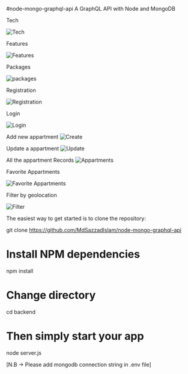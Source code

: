 
#node-mongo-graphql-api
A GraphQL API with Node and MongoDB

Tech

![Tech](https://user-images.githubusercontent.com/63356649/121806425-a665eb00-cc71-11eb-8073-5772687fcc9d.JPG)

Features

![Features](https://user-images.githubusercontent.com/63356649/121806474-ca293100-cc71-11eb-9c89-78826e5c032f.JPG)

Packages


![packages](https://user-images.githubusercontent.com/63356649/121806280-090ab700-cc71-11eb-8a13-e62b2869ac42.JPG)

Registration

![Registration](https://user-images.githubusercontent.com/63356649/121807321-79b3d280-cc75-11eb-99c8-1e53e1b19ac8.JPG)

Login

![Login](https://user-images.githubusercontent.com/63356649/121807328-80424a00-cc75-11eb-8b57-b7553c04a0cf.JPG)

Add new appartment
![Create](https://user-images.githubusercontent.com/63356649/121807385-b4b60600-cc75-11eb-9a17-cb6d42a9e110.JPG)

Update a appartment
![Update](https://user-images.githubusercontent.com/63356649/121807391-b5e73300-cc75-11eb-957a-51dad4f26c74.JPG)

All the appartment Records
![Appartments](https://user-images.githubusercontent.com/63356649/121807382-b2ec4280-cc75-11eb-8afb-2f73aa056efe.JPG)

Favorite Appartments

![Favorite Appartments](https://user-images.githubusercontent.com/63356649/121807387-b4b60600-cc75-11eb-8317-1557c9d7e701.JPG)

Filter by geolocation

![Filter](https://user-images.githubusercontent.com/63356649/121807388-b54e9c80-cc75-11eb-8488-c32550539416.JPG)

The easiest way to get started is to clone the repository:


git clone https://github.com/MdSazzadIslam/node-mongo-graphql-api

# Install NPM dependencies
npm install

# Change directory
cd backend


# Then simply start your app
node server.js

[N.B -> Please add mongodb connection string in .env file]

